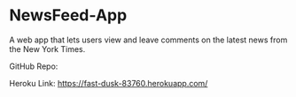 # NewsFeed-App

A web app that lets users view and leave comments on the latest news from the New York Times.

GitHub Repo: 

Heroku Link: https://fast-dusk-83760.herokuapp.com/
